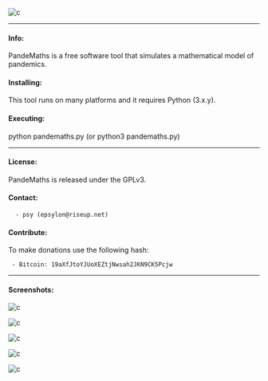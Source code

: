 
![c](https://03c8.net/images/pandemaths_banner.png)

----------

#### Info:
 
 PandeMaths is a free software tool that simulates a mathematical model of pandemics.

#### Installing:

 This tool runs on many platforms and it requires Python (3.x.y).

#### Executing:
  
  python pandemaths.py (or python3 pandemaths.py)

----------

#### License:

 PandeMaths is released under the GPLv3.

#### Contact:

      - psy (epsylon@riseup.net)

#### Contribute: 

 To make donations use the following hash:
  
     - Bitcoin: 19aXfJtoYJUoXEZtjNwsah2JKN9CK5Pcjw

----------

####  Screenshots:

![c](https://03c8.net/images/pandemaths_model.png)

![c](https://03c8.net/images/pandemaths_simulation.png)

![c](https://03c8.net/images/pandemaths_simulation2.png)

![c](https://03c8.net/images/pandemaths_simulation4.png)

![c](https://03c8.net/images/pandemaths_simulation3.png)

